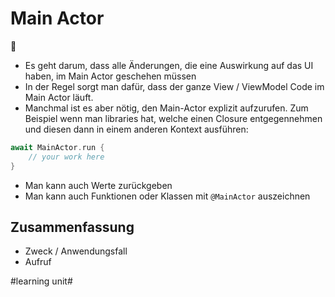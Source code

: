 # Main Actor
🤴

- Es geht darum, dass alle Änderungen, die eine Auswirkung auf das UI haben, im Main Actor geschehen müssen
- In der Regel sorgt man dafür, dass der ganze View / ViewModel Code im Main Actor läuft. 
- Manchmal ist es aber nötig, den Main-Actor explizit aufzurufen. Zum Beispiel wenn man libraries hat, welche einen Closure entgegennehmen und diesen dann in einem anderen Kontext ausführen: 

```swift
await MainActor.run {
    // your work here
}
```

- Man kann auch Werte zurückgeben
- Man kann auch Funktionen oder Klassen mit `@MainActor` auszeichnen

## Zusammenfassung
- Zweck / Anwendungsfall
- Aufruf

#learning unit#